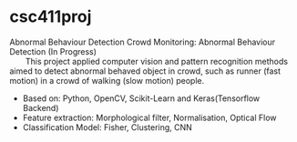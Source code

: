 # csc411proj
Abnormal Behaviour Detection
Crowd Monitoring: Abnormal Behaviour Detection (In Progress)  
&emsp;&emsp;This project applied computer vision and pattern recognition methods aimed to detect abnormal behaved object in crowd, such as runner (fast motion) in a crowd of walking (slow motion) people.  
  - Based on: Python, OpenCV, Scikit-Learn and Keras(Tensorflow Backend)
  - Feature extraction: Morphological filter, Normalisation, Optical Flow
  - Classification Model: Fisher, Clustering, CNN
